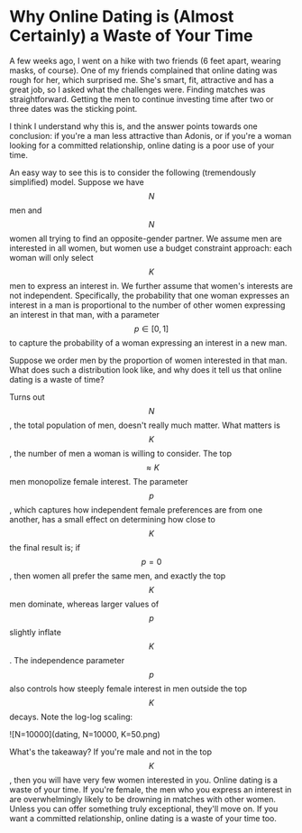 # Why Online Dating is (Almost Certainly) a Waste of Your Time

A few weeks ago, I went on a hike with two friends (6 feet apart, wearing masks,
of course). One of my friends complained that online dating was rough for her,
which surprised me. She's smart, fit, attractive and has a great job, so I asked
what the challenges were. Finding matches was straightforward. Getting
the men to continue investing time after two or three dates was the sticking point.

I think I understand why this is, and the answer points towards one conclusion:
if you're a man less attractive than Adonis, or if you're a woman looking for a
committed relationship, online dating is a poor use of your time.

An easy way to see this is to consider the following (tremendously simplified)
model. Suppose we have $$N$$ men and $$N$$ women all trying to find an opposite-gender
partner. We assume men are interested in all women, but women use a budget constraint
approach: each woman will only select $$K$$ men to express an interest in. We further
assume that women's interests are not independent. Specifically, the probability
that one woman expresses an interest in a man is proportional to the number of other
women expressing an interest in that man, with a parameter $$p \in [0, 1]$$ to capture
the probability of a woman expressing an interest in a new man.

Suppose we order men by the proportion of women interested in that man. What does such
a distribution look like, and why does it tell us that online dating is a waste of
time?

Turns out $$N$$, the total population of men, doesn't really much matter. What matters
is $$K$$, the number of men a woman is willing to consider. The top
$$\approx K$$ men monopolize female interest. The parameter $$p$$, which captures how independent
female preferences are from one another, has a small effect on determining how close
to $$K$$ the final result is; if $$p=0$$, then women all prefer the same men, and exactly
the top $$K$$ men dominate, whereas larger values of $$p$$ slightly inflate $$K$$. The 
independence parameter $$p$$ also controls how steeply female interest in men outside the top
$$K$$ decays. Note the log-log scaling:

![N=10000](dating, N=10000, K=50.png)

What's the takeaway? If you're male and not in the top $$K$$, then you will have very few
women interested in you. Online dating is a waste of your time. If you're female, the men who you
express an interest in are overwhelmingly likely to be drowning in matches with other women.
Unless you can offer something truly exceptional, they'll move on. If you want a committed relationship,
online dating is a waste of your time too.